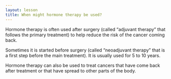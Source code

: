 ```yaml
---
layout: lesson
title: When might hormone therapy be used? 
---
```


Hormone therapy is often used after surgery (called “adjuvant therapy” that follows the primary treatment) to help reduce the risk of the cancer coming back.

Sometimes it is started before surgery (called “neoadjuvant therapy” that is a first step before the main treatment). It is usually used for 5 to 10 years.

Hormone therapy can also be used to treat cancers that have come back after treatment or that have spread to other parts of the body.

